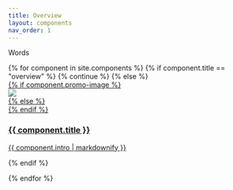 ```yaml
---
title: Overview
layout: components
nav_order: 1
---
```


Words

<div>
 <div class="category-tiles">
  {% for component in site.components %}
   {% if component.title == "overview" %}
     {% continue %}
   {% else %}
   <div>
     <a href="{{site.baseurl}}{{ component.url }}">
       {% if component.promo-image %}
         <div class="category-tiles-thumb"><img src="{{site.url}}assets/images/{{component.promo-image}}"></div>
       {% else %}
        <div class="category-tiles-thumb"></div>
      {% endif %}
       <h3>{{ component.title }}</h3>
       <p>{{ component.intro | markdownify }}</p>
     </a>
   </div>
  {% endif %}
  
  {% endfor %}  
 </div>
</div>

